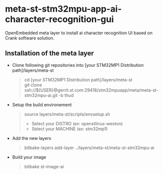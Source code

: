 # meta-st-stm32mpu-app-ai-character-recognition-gui

OpenEmbedded meta layer to install ai character recognition UI based on Crank software solution.

## Installation of the meta layer

* Clone following git repositories into [your STM32MP1 Distribution path]/layers/meta-st
   > cd [your STM32MP1 Distribution path]/layers/meta-st <br>
   > git clone ssh://${USER}@gerrit.st.com:29418/stm32mpuapp/meta/meta-st-stm32mpu-ai.git -b thud <br>

* Setup the build environement
   > source layers/meta-st/scripts/envsetup.sh
   > * Select your DISTRO (ex: openstlinux-weston)
   > * Select your MACHINE (ex: stm32mp1)

* Add the new layers
   > bitbake-layers add-layer ../layers/meta-st/meta-st-stm32mpu-ai<br>

* Build your image
   > bitbake st-image-ai
